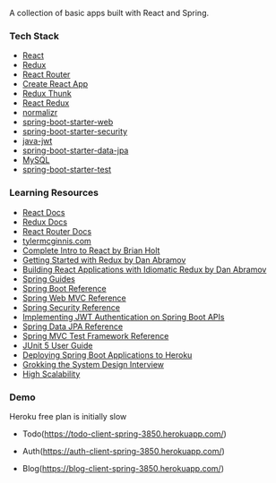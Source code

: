A collection of basic apps built with React and Spring.

### Tech Stack

- [React](https://reactjs.org/)
- [Redux](http://redux.js.org/)
- [React Router](https://reacttraining.com/react-router/web/guides/quick-start)
- [Create React App](https://github.com/facebook/create-react-app)
- [Redux Thunk](https://github.com/gaearon/redux-thunk)
- [React Redux](https://github.com/reduxjs/react-redux)
- [normalizr](https://github.com/paularmstrong/normalizr)
- [spring-boot-starter-web](https://mvnrepository.com/artifact/org.springframework.boot/spring-boot-starter-web)
- [spring-boot-starter-security](https://mvnrepository.com/artifact/org.springframework.boot/spring-boot-starter-security)
- [java-jwt](https://mvnrepository.com/artifact/com.auth0/java-jwt)
- [spring-boot-starter-data-jpa](https://mvnrepository.com/artifact/org.springframework.boot/spring-boot-starter-data-jpa)
- [MySQL](https://www.mysql.com/)
- [spring-boot-starter-test](https://mvnrepository.com/artifact/org.springframework.boot/spring-boot-starter-test)

### Learning Resources

- [React Docs](https://reactjs.org/)
- [Redux Docs](http://redux.js.org/)
- [React Router Docs](https://reacttraining.com/react-router/web/guides/quick-start)
- [tylermcginnis.com](https://tylermcginnis.com/)
- [Complete Intro to React by Brian Holt](https://frontendmasters.com/courses/react/)
- [Getting Started with Redux by Dan Abramov](https://egghead.io/courses/getting-started-with-redux)
- [Building React Applications with Idiomatic Redux by Dan Abramov](https://egghead.io/courses/building-react-applications-with-idiomatic-redux)
- [Spring Guides](https://spring.io/guides)
- [Spring Boot Reference](https://docs.spring.io/spring-boot/docs/2.1.4.RELEASE/reference/htmlsingle/)
- [Spring Web MVC Reference](https://docs.spring.io/spring/docs/5.1.6.RELEASE/spring-framework-reference/web.html#mvc)
- [Spring Security Reference](https://docs.spring.io/spring-security/site/docs/5.2.0.BUILD-SNAPSHOT/reference/htmlsingle/)
- [Implementing JWT Authentication on Spring Boot APIs](https://auth0.com/blog/implementing-jwt-authentication-on-spring-boot/)
- [Spring Data JPA Reference](https://docs.spring.io/spring-data/jpa/docs/2.1.6.RELEASE/reference/html/)
- [Spring MVC Test Framework Reference](https://docs.spring.io/spring/docs/5.1.6.RELEASE/spring-framework-reference/testing.html#spring-mvc-test-framework)
- [JUnit 5 User Guide](https://junit.org/junit5/docs/current/user-guide/)
- [Deploying Spring Boot Applications to Heroku](https://devcenter.heroku.com/articles/deploying-spring-boot-apps-to-heroku)
- [Grokking the System Design Interview](https://www.educative.io/collection/5668639101419520/5649050225344512)
- [High Scalability](http://highscalability.com/)

### Demo

Heroku free plan is initially slow

- Todo(https://todo-client-spring-3850.herokuapp.com/)

- Auth(https://auth-client-spring-3850.herokuapp.com/)

- Blog(https://blog-client-spring-3850.herokuapp.com/)
